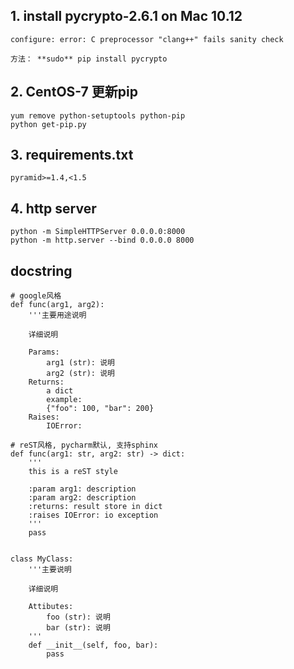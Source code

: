## 1. install pycrypto-2.6.1 on Mac 10.12
```
configure: error: C preprocessor "clang++" fails sanity check

方法： **sudo** pip install pycrypto
```
## 2. CentOS-7 更新pip
```
yum remove python-setuptools python-pip
python get-pip.py

```

## 3. requirements.txt
```
pyramid>=1.4,<1.5
```
## 4. http server
```
python -m SimpleHTTPServer 0.0.0.0:8000
python -m http.server --bind 0.0.0.0 8000

```


## docstring
```
# google风格
def func(arg1, arg2):
    '''主要用途说明

    详细说明

    Params:
        arg1 (str): 说明
        arg2 (str): 说明
    Returns:
        a dict
        example:
        {"foo": 100, "bar": 200}
    Raises:
        IOError: 

# reST风格, pycharm默认, 支持sphinx
def func(arg1: str, arg2: str) -> dict:
    '''
    this is a reST style

    :param arg1: description
    :param arg2: description
    :returns: result store in dict
    :raises IOError: io exception
    '''
    pass

        
class MyClass:
    '''主要说明
    
    详细说明

    Attibutes:
        foo (str): 说明
        bar (str): 说明
    '''
    def __init__(self, foo, bar):
        pass
```
